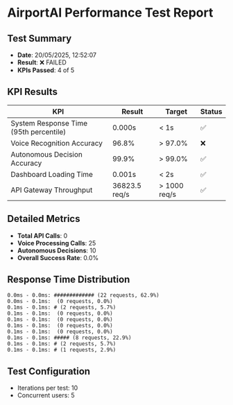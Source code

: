 # AirportAI Performance Test Report

## Test Summary

- **Date**: 20/05/2025, 12:52:07
- **Result**: ❌ FAILED
- **KPIs Passed**: 4 of 5

## KPI Results

| KPI | Result | Target | Status |
|-----|--------|--------|--------|
| System Response Time (95th percentile) | 0.000s | < 1s | ✅ |
| Voice Recognition Accuracy | 96.8% | > 97.0% | ❌ |
| Autonomous Decision Accuracy | 99.9% | > 99.0% | ✅ |
| Dashboard Loading Time | 0.001s | < 2s | ✅ |
| API Gateway Throughput | 36823.5 req/s | > 1000 req/s | ✅ |

## Detailed Metrics

- **Total API Calls**: 0
- **Voice Processing Calls**: 25
- **Autonomous Decisions**: 10
- **Overall Success Rate**: 0.0%

## Response Time Distribution

```
0.0ms - 0.0ms: ############# (22 requests, 62.9%)
0.0ms - 0.1ms:  (0 requests, 0.0%)
0.1ms - 0.1ms: # (2 requests, 5.7%)
0.1ms - 0.1ms:  (0 requests, 0.0%)
0.1ms - 0.1ms:  (0 requests, 0.0%)
0.1ms - 0.1ms:  (0 requests, 0.0%)
0.1ms - 0.1ms:  (0 requests, 0.0%)
0.1ms - 0.1ms: ##### (8 requests, 22.9%)
0.1ms - 0.1ms: # (2 requests, 5.7%)
0.1ms - 0.1ms: # (1 requests, 2.9%)
```

## Test Configuration

- Iterations per test: 10
- Concurrent users: 5

